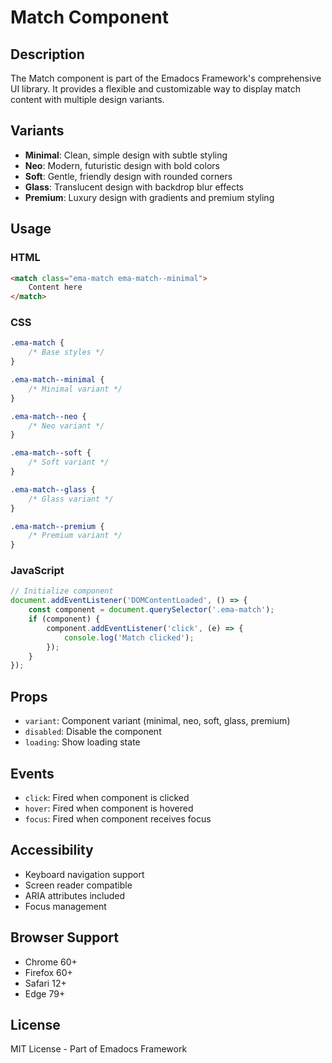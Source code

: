 # Match Component

## Description
The Match component is part of the Emadocs Framework's comprehensive UI library. It provides a flexible and customizable way to display match content with multiple design variants.

## Variants
- **Minimal**: Clean, simple design with subtle styling
- **Neo**: Modern, futuristic design with bold colors
- **Soft**: Gentle, friendly design with rounded corners
- **Glass**: Translucent design with backdrop blur effects
- **Premium**: Luxury design with gradients and premium styling

## Usage

### HTML
```html
<match class="ema-match ema-match--minimal">
    Content here
</match>
```

### CSS
```css
.ema-match {
    /* Base styles */
}

.ema-match--minimal {
    /* Minimal variant */
}

.ema-match--neo {
    /* Neo variant */
}

.ema-match--soft {
    /* Soft variant */
}

.ema-match--glass {
    /* Glass variant */
}

.ema-match--premium {
    /* Premium variant */
}
```

### JavaScript
```javascript
// Initialize component
document.addEventListener('DOMContentLoaded', () => {
    const component = document.querySelector('.ema-match');
    if (component) {
        component.addEventListener('click', (e) => {
            console.log('Match clicked');
        });
    }
});
```

## Props
- `variant`: Component variant (minimal, neo, soft, glass, premium)
- `disabled`: Disable the component
- `loading`: Show loading state

## Events
- `click`: Fired when component is clicked
- `hover`: Fired when component is hovered
- `focus`: Fired when component receives focus

## Accessibility
- Keyboard navigation support
- Screen reader compatible
- ARIA attributes included
- Focus management

## Browser Support
- Chrome 60+
- Firefox 60+
- Safari 12+
- Edge 79+

## License
MIT License - Part of Emadocs Framework
